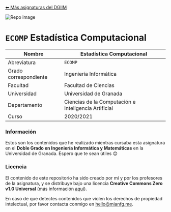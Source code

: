 [⬅ Más asignaturas del DGIIM](https://github.com/mianfg-DGIIM)

![Repo image](https://repository-images.githubusercontent.com/494020203/98f77903-0fad-44e1-a90d-e9420afd5373)

# `ECOMP` Estadística Computacional


| Nombre                | Estadística Computacional                                    |
| --------------------- | ------------------------------------------------------------ |
| Abreviatura           | `ECOMP`                                                      |
| Grado correspondiente | Ingeniería Informática                                       |
| Facultad              | Facultad de Ciencias                                         |
| Universidad           | Universidad de Granada                                       |
| Departamento          | Ciencias de la Computación e Inteligencia Artificial         |
| Curso                 | 2020/2021                                                    |

### Información

Estos son los contenidos que he realizado mientras cursaba esta asignatura en el **Doble Grado en Ingeniería Informática y Matemáticas** en la Universidad de Granada. Espero que te sean útiles 😊

### Licencia

El contenido de este repositorio ha sido creado por mí y por los profesores de la asignatura, y se distribuye bajo una licencia **Creative Commons Zero v1.0 Universal** (más información [aquí](./LICENSE)).

En caso de que detectes contenidos que violen los derechos de propiedad intelectual, por favor contacta conmigo en [hello@mianfg.me](mailto:hello@mianfg.me).
